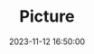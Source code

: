 ---
weight: 1
images:
- /images/edited/191.jpeg
title: Picture
date: 2023-11-12 16:50:00
tags: [luminarneo,work,ILCE7M3,24.0,person]
---